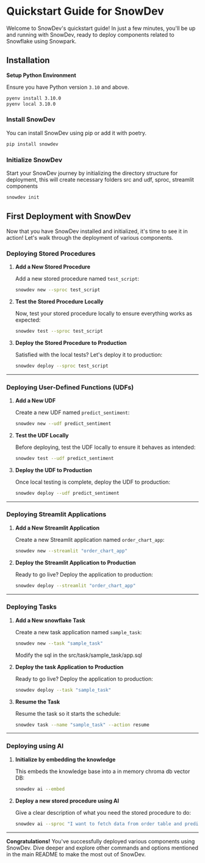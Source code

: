 # Quickstart Guide for SnowDev

Welcome to SnowDev's quickstart guide! In just a few minutes, you'll be up and running with SnowDev, ready to deploy components related to Snowflake using Snowpark.

## Installation

**Setup Python Environment**

Ensure you have Python version `3.10` and above.

```bash
pyenv install 3.10.0 
pyenv local 3.10.0 
```

### Install SnowDev
You can install SnowDev using pip or add it with poetry.

```bash
pip install snowdev
```

### Initialize SnowDev
Start your SnowDev journey by initializing the directory structure for deployment, this will create necessary folders src and udf, sproc, streamlit components

```bash
snowdev init
```

## First Deployment with SnowDev

Now that you have SnowDev installed and initialized, it's time to see it in action! Let's walk through the deployment of various components.

### Deploying Stored Procedures

1. **Add a New Stored Procedure**
  
    Add a new stored procedure named `test_script`:

    ```bash
    snowdev new --sproc test_script
    ```

2. **Test the Stored Procedure Locally**

    Now, test your stored procedure locally to ensure everything works as expected:

    ```bash
    snowdev test --sproc test_script
    ```

3. **Deploy the Stored Procedure to Production**

    Satisfied with the local tests? Let's deploy it to production:

    ```bash
    snowdev deploy --sproc test_script
    ```

---

### Deploying User-Defined Functions (UDFs)

1. **Add a New UDF**

    Create a new UDF named `predict_sentiment`:

    ```bash
    snowdev new --udf predict_sentiment
    ```

2. **Test the UDF Locally**

    Before deploying, test the UDF locally to ensure it behaves as intended:

    ```bash
    snowdev test --udf predict_sentiment
    ```

3. **Deploy the UDF to Production**

    Once local testing is complete, deploy the UDF to production:

    ```bash
    snowdev deploy --udf predict_sentiment
    ```

---

### Deploying Streamlit Applications

1. **Add a New Streamlit Application**

    Create a new Streamlit application named `order_chart_app`:

    ```bash
    snowdev new --streamlit "order_chart_app"
    ```

2. **Deploy the Streamlit Application to Production**

    Ready to go live? Deploy the application to production:

    ```bash
    snowdev deploy --streamlit "order_chart_app"
    ```

---
### Deploying Tasks

1. **Add a New snowflake Task**

    Create a new task application named `sample_task`:

    ```bash
    snowdev new --task "sample_task"
    ```

    Modify the sql in the src/task/sample_task/app.sql

2. **Deploy the task Application to Production**

    Ready to go live? Deploy the application to production:

    ```bash
    snowdev deploy --task "sample_task"
    ```

3. **Resume the Task**

    Resume the task so it starts the schedule:

    ```bash
    snowdev task --name "sample_task" --action resume
    ```

---

### Deploying using AI

1. **Initialize by embedding the knowledge**

    This embeds the knowledge base into a in memory chroma db vector DB:

    ```bash
    snowdev ai --embed
    ```

2. **Deploy a new stored procedure using AI**

    Give a clear description of what you need the stored procedure to do:

    ```bash
    snowdev ai --sproc "I want to fetch data from order table and predict the bad orders using snowflake ml"
    ```

---

**Congratulations!** You've successfully deployed various components using SnowDev. Dive deeper and explore other commands and options mentioned in the main README to make the most out of SnowDev.
